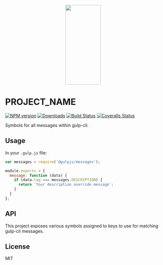 <p align="center">
  <a href="https://gulpjs.com">
    <img height="257" width="114" src="https://raw.githubusercontent.com/gulpjs/artwork/master/gulp-2x.png">
  </a>
</p>

# PROJECT_NAME

[![NPM version][npm-image]][npm-url] [![Downloads][downloads-image]][npm-url] [![Build Status][ci-image]][ci-url] [![Coveralls Status][coveralls-image]][coveralls-url]

Symbols for all messages within gulp-cli.

## Usage

In your `.gulp.js` file:

```js
var messages = require('@gulpjs/messages');

module.exports = {
  message: function (data) {
    if (data.tag === messages.DESCRIPTION) {
      return 'Your description override message';
    }
  }
};
```

## API

This project exposes various symbols assigned to keys to use for matching gulp-cli messages.

## License

MIT

<!-- prettier-ignore-start -->
[downloads-image]: https://img.shields.io/npm/dm/%40gulpjs/messages.svg?style=flat-square
[npm-url]: https://www.npmjs.com/package/%40gulpjs/messages
[npm-image]: https://img.shields.io/npm/v/%40gulpjs/messages.svg?style=flat-square

[ci-url]: https://github.com/gulpjs/%40gulpjs/messages/actions?query=workflow:dev
[ci-image]: https://img.shields.io/github/actions/workflow/status/gulpjs/%40gulpjs/messages/dev.yml?branch=master&style=flat-square

[coveralls-url]: https://coveralls.io/r/gulpjs/%40gulpjs/messages
[coveralls-image]: https://img.shields.io/coveralls/gulpjs/%40gulpjs/messages/master.svg?style=flat-square
<!-- prettier-ignore-end -->
